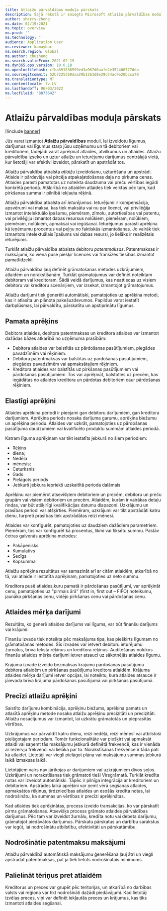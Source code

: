```yaml
---
title: Atlaižu pārvaldības moduļa pārskats
description: Šajā rakstā ir sniegts Microsoft atlaižu pārvaldības moduļa apskats Dynamics 365 Supply Chain Management.
author: sherry-zheng
ms.date: 02/19/2021
ms.topic: overview
ms.prod: ''
ms.technology: ''
audience: Application User
ms.reviewer: kamaybac
ms.search.region: Global
ms.author: chuzheng
ms.search.validFrom: 2021-02-19
ms.dyn365.ops.version: 10.0.18
ms.openlocfilehash: cfba391536559ed3a967d0aafe2e352486777dda
ms.sourcegitcommit: 52b7225350daa29b1263d8e29c54ac9e20bcca70
ms.translationtype: MT
ms.contentlocale: lv-LV
ms.lasthandoff: 06/03/2022
ms.locfileid: "8873642"
---
```

# <a name="rebate-management-module-overview"></a>Atlaižu pārvaldības moduļa pārskats

[!include [banner](../includes/banner.md)]

Jūs varat izmantot **Atlaižu pārvaldības** moduli, lai izveidotu līgumus, darījumus vai līgumus starp jūsu uzņēmumu un tā debitoriem vai kreditoriem, tādējādi varat aprēķināt atlaides, atvilkumus un atlaides. Atlaižu pārvaldība izseko un uztur atlaižu un ieturējumu darījumus centrālajā vietā, kur lietotāji var efektīvi izveidot, pārskatīt un apstrādāt tos.

Atlaižu pārvaldība atbalsta *atlaižu* izveidošanu, uzturēšanu un apstrādi. Atlaide ir pārdevēja vai pircēja atpakaļatdošanas daļa no pirkuma cenas. Atlaides parasti pamatotas uz noteikta daudzuma vai preču vērtības iegādi konkrētā periodā. Atšķirībā no atlaidēm atlaides tiek veiktas pēc tam, kad pirkšanas summa ir pilnībā iekļauta rēķinā.

Atlaižu pārvaldība atbalsta arī *ieturējumus*. Ieturējumi ir kompensācija, apsvērumi vai maksa, kas tiek maksāta vai nu par licenci, vai privilēģija izmantot intelektuālo īpašumu, piemēram, zīmolu, autortiesības vai patentu, vai privilēģiju izmantot dabas resursus nolūkiem, piemēram, nolūkiem, piemēram, nolūkiem, apmaksai vai iegūšanai. Ieturējumus parasti aprēķina kā ieņēmumu procentus vai peļņu no faktiskās izmantošanas. Jo vairāk tiek izmantots intelektuālais īpašums vai dabas resursi, jo lielāks ir realizētais ieturējums.

Turklāt atlaižu pārvaldība atbalsta debitoru *patentmaksas*. Patentmaksas ir maksājumi, ko viena puse piešķir licences vai franšīzes tiesības izmantot pamatlīdzekli.

Atlaižu pārvaldība ļauj definēt grāmatošanas metodes uzkrājumiem, atlaidēm un norakstīšanām. Turklāt grāmatojumus var definēt noteiktam debitoram vai kreditoram. Šādā veidā darījumus, kas neattiecas uz visiem debitoru vai kreditoru scenārijiem, var izsekot, izmantojot grāmatojumus.

Atlaižu darījumi tiek ģenerēti automātiski, pamatojoties uz aprēķina metodi, kas ir atlasīta un plānota pakešuzdevumos. Papildus varat iestatīt darbplūsmas, lai pārvaldītu, pārskatītu un apstiprinātu līgumus.

## <a name="basis-calculation"></a>Pamata aprēķins

Debitora atlaides, debitora patentmaksas un kreditora atlaides var izmantot dažādas bāzes atkarībā no uzņēmuma prasībām:

- Debitora atlaides var balstītās uz pārdošanas pasūtījumiem, piegādes pavadzīmēm vai rēķiniem.
- Debitora patentmaksas var balstītās uz pārdošanas pasūtījumiem, piegādes pavadzīmēm vai apmaksātajiem rēķiniem.
- Kreditora atlaides var balstītās uz pirkšanas pasūtījumiem vai pārdošanas pasūtījumiem. Tos var aprēķināt, balstoties uz precēm, kas iegādātas no atlaides kreditora un pārdotas debitoriem caur pārdošanas rēķiniem.

## <a name="flexible-calculations"></a>Elastīgi aprēķini

Atlaides aprēķina periodi ir pieejami gan debitoru darījumiem, gan kreditora darījumiem. Aprēķina periods nosaka darījuma garumu, aprēķina biežumu un aprēķina periodu. Atlaides var uzkrāt, pamatojoties uz pārdošanas pasūtījuma daudzumiem vai kvalificēto produktu summām atlaides periodā.

Katram līguma aprēķinam var tikt iestatīts jebkurš no šiem periodiem:

- Rēķins
- diena;
- Nedēļa
- mēnesis;
- Ceturksnis
- Gads
- Pielāgots periods
- Jebkurš jebkura iepriekš uzskaitītā perioda dalāmais

Aprēķinu var piemērot atsevišķiem debitoriem un precēm, debitoru un preču grupām vai visiem debitoriem un precēm. Atlaidēm, kurām ir vairākas detaļu rindas, var būt atšķirīgi kvalifikācijas datumu diapazoni. Uzkrājumu un prasības periodi var atšķirties. Piemēram, uzkrājumi var tikt apstrādāti katru dienu, turpretī prasības tiek apstrādātas reizi mēnesī.

Atlaides var konfigurēt, pamatojoties uz daudziem dažādiem parametriem. Piemēram, tos var konfigurēt kā procentus, likmi vai fiksētu summu. Pastāv četras galvenās aprēķina metodes:

- Pakāpenisks
- Kumulatīvs
- Secīgs
- Kopsumma

Atlaižu aprēķina rezultātus var samazināt arī ar citām atlaidēm, atkarībā no tā, vai atlaide ir iestatīta aprēķinam, pamatojoties uz neto summu.

Kreditora pusē atlaides,kuru pamatā ir pārdošanas pasūtījumi, var aprēķināt cenu, pamatojoties uz "pirmais ārā" (first in, first out – FIFO) noteikumu, jaunāko pirkšanas cenu, vidējo pirkšanas cenu vai pārdošanas cenu.

## <a name="rebate-target-transactions"></a>Atlaides mērķa darījumi

Rezultāts, ko ģenerē atlaides darījums vai līgums, var būt finanšu darījums vai krājumi.

Finanšu izvade tiek noteikta pēc maksājuma tipa, kas piešķirts līgumam no grāmatošanas metodes. Šīs izvades var ietvert debitoru ieturējumu žurnālus, brīvā teksta rēķinus un kreditora rēķinus. Auditēšanas nolūkos finanšu atlaides mērķa darījumi ietver atsauci uz sākotnējās atlaides līgumu.

Krājuma izvade izveido bezmaksas krājumu pārdošanas pasūtījumu debitora atlaidēm un pirkšanas pasūtījumu kreditora atlaidēm. Krājuma atlaides mērķa darījumi ietver opcijas, lai noteiktu, kura atlaides atsauce ir jāievada brīva krājuma pārdošanas pasūtījumā vai pirkšanas pasūtījumā.

## <a name="accurate-rebate-calculations"></a>Precīzi atlaižu aprēķini

Saistīto darījumu kombinācija, aprēķinu biežums, aprēķina pamats un atlasītā aprēķinu metode nosaka atlaižu aprēķinu precizitāti un precizitāti. Atlaižu nosacījumus var izmantot, lai uzkrātu grāmatotās un pieprasītās vērtības.

Uzkrājumus var pārvaldīt katru dienu, reizi nedēļā, reizi mēnesī vai atbilstoši pielāgotajam periodam. Tomēr funkcionalitāte var piešķirt vai apmaksāt atlaidi vai saņemt tās maksājumu jebkurā definētā frekvencē, kas ir vienāda ar rezervju frekvenci vai lielāka par to. Norakstīšanas frekvence ir tāda pati kā atlaidei. Lietotāji var viegli pielāgot plāna vai maksājumu summas jebkurā laikā izmaksas laikā.

Lietotājiem vairs nav jārīkojas ar darījumiem vai uzkrājumiem divos soļos. Uzkrājumi un norakstīšanas tiek grāmatoti tieši Virsgrāmatā. Turklāt kredīta notas var izveidot automātiski. Tāpēc ir pilnīga integrācija ar kreditoriem un debitoriem. Apstrādes laikā aprēķini var ņemt vērā segšanas atlaides, apmaksātos rēķinus, tirdzniecības atlaides un esošās kredīta notas, lai nodrošinātu, ka summas un vērtības ir precīzi aprēķinātas.

Kad atlaides tiek aprēķinātas, process izveido transakcijas, ko var pārskatīt pirms grāmatošanas. Atsevišķs process grāmato atlaides pārvaldības darījumus. Pēc tam var izveidot žurnālu, kredīta notu vai debeta darījumu, grāmatojot piedāvātos darījumus. Pārskatu pārskatus un darbību sarakstus var iegūt, lai nodrošinātu atbilstību, efektivitāti un pārskatāmību.

## <a name="guaranteed-royalty-payments"></a>Nodrošinātie patentmaksu maksājumi

Atlaižu pārvaldībā automātiskā maksājumu ģenerēšana ļauj ātri un viegli apstrādāt patentmaksas, pat ja tiek lietots nodrošinātais minimums.

## <a name="maximizing-spend-versus-rebates"></a>Palielināt tēriņus pret atlaidēm

Kreditorus un preces var grupēt pēc teritorijas, un atkarībā no darbības valsts vai reģiona var tikt nodrošināti dažādi piedāvājumi. Kad lietotāji izvēlas preces, viņi var definēt iekļautās preces un krājumus, kas tiks izmantoti atlaides segšanai.

